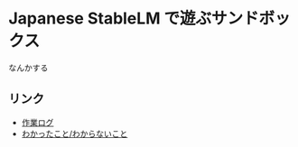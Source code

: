 # Japanese StableLM で遊ぶサンドボックス

なんかする

## リンク

- [作業ログ](markdown/work_log.md)
- [わかったこと/わからないこと](markdown/what_i_know.md)

